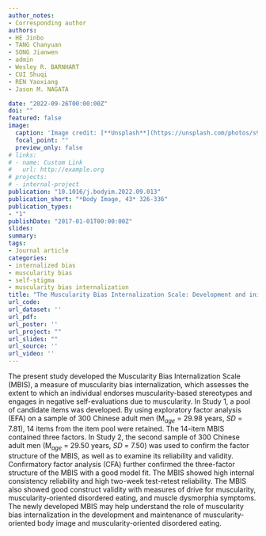 ```yaml
---
author_notes:
- Corresponding author
authors:
- HE Jinbo
- TANG Chanyuan
- SONG Jianwen
- admin
- Wesley R. BARNHART
- CUI Shuqi
- REN Yaoxiang
- Jason M. NAGATA

date: "2022-09-26T00:00:00Z"
doi: ""
featured: false
image:
  caption: 'Image credit: [**Unsplash**](https://unsplash.com/photos/s9CC2SKySJM)'
  focal_point: ""
  preview_only: false
# links:
# - name: Custom Link
#   url: http://example.org
# projects:
# - internal-project
publication: "10.1016/j.bodyim.2022.09.013"
publication_short: "*Body Image, 43* 326-336"
publication_types:
- "1"
publishDate: "2017-01-01T00:00:00Z"
slides: 
summary: 
tags:
- Journal article
categories:
- internalized bias
- muscularity bias
- self-stigma
- muscularity bias internalization
title: "The Muscularity Bias Internalization Scale: Development and initial validation in Chinese adult men"
url_code: 
url_dataset: ''
url_pdf: 
url_poster: ''
url_project: ""
url_slides: ""
url_source: ''
url_video: ''
---
```

The present study developed the Muscularity Bias Internalization Scale (MBIS), a measure of muscularity bias internalization, which assesses the extent to which an individual endorses muscularity-based stereotypes and engages in negative self-evaluations due to muscularity. In Study 1, a pool of candidate items was developed. By using exploratory factor analysis (EFA) on a sample of 300 Chinese adult men (M<SUB>*age*</SUB> = 29.98 years, *SD* = 7.81), 14 items from the item pool were retained. The 14-item MBIS contained three factors. In Study 2, the second sample of 300 Chinese adult men (M<SUB>*age*</SUB> = 29.50 years, *SD* = 7.50) was used to confirm the factor structure of the MBIS, as well as to examine its reliability and validity. Confirmatory factor analysis (CFA) further confirmed the three-factor structure of the MBIS with a good model fit. The MBIS showed high internal consistency reliability and high two-week test-retest reliability. The MBIS also showed good construct validity with measures of drive for muscularity, muscularity-oriented disordered eating, and muscle dysmorphia symptoms. The newly developed MBIS may help understand the role of muscularity bias internalization in the development and maintenance of muscularity-oriented body image and muscularity-oriented disordered eating.
